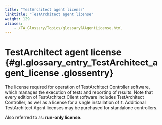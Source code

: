 ```yaml
--- 
title: "TestArchitect agent license"
linktitle: "TestArchitect agent license"
weight: 129
aliases: 
    - /TA_Glossary/Topics/glossaryTAAgentLicense.html
---
```

# TestArchitect agent license {#gl.glossary_entry_TestArchitect_agent_license .glossentry}

The license required for operation of TestArchitect Controller software, which manages the execution of tests and reporting of results. Note that every edition of TestArchitect Client software includes TestArchitect Controller, as well as a license for a single installation of it. Additional TestArchitect Agent licenses may be purchased for standalone controllers.

Also referred to as: **run-only license**.

